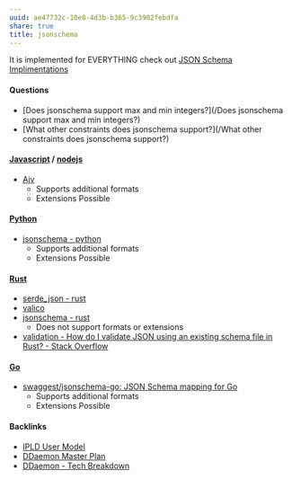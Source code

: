 ```yaml
---
uuid: ae47732c-10e8-4d3b-b365-9c3902febdfa
share: true
title: jsonschema
---
```

It is implemented for EVERYTHING check out [JSON Schema Implimentations](https://json-schema.org/implementations)

#### Questions

* [Does jsonschema support max and min integers?](/Does jsonschema support max and min integers?)
* [What other constraints does jsonschema support?](/What other constraints does jsonschema support?)

#### [Javascript](/e4f5fb54-c63f-4567-851b-e61a4a58037d) / [nodejs](/94377dc4-14fb-44cd-9892-4cf3cff78726)

* [Ajv](/368549f6-ade2-4205-b763-8915c962e113)
	* Supports additional formats
	* Extensions Possible

#### [Python](/80428ac9-197a-4c70-9230-119cf9079782)

* [jsonschema - python](/b9772360-b037-47b7-b7a4-76f1ab500d7e)
	* Supports additional formats
	* Extensions Possible

#### [Rust](/e682f7ff-917c-4ccd-93c5-ce370ce164ec)

* [serde_json - rust](/e294a414-ce57-466f-adf9-1d17affb1a3c)
* [valico](/2141fa8c-6c12-4623-9191-c567d27fcd97)
* [jsonschema - rust](/1b649a7a-071c-4b14-9282-c0c8994b61a7)
	* Does not support formats or extensions
* [validation - How do I validate JSON using an existing schema file in Rust? - Stack Overflow](https://stackoverflow.com/questions/44733603/how-do-i-validate-json-using-an-existing-schema-file-in-rust)
#### [Go](/7900e06b-6a66-4a30-bdf7-7661c020e516)

* [swaggest/jsonschema-go: JSON Schema mapping for Go](https://github.com/swaggest/jsonschema-go?tab=readme-ov-file)
	* Supports additional formats
	* Extensions Possible

#### Backlinks

* [IPLD User Model](/bbb2e4e9-08b9-461e-ba58-8a15c27d06d1)
* [DDaemon Master Plan](/58fef7f0-c9dc-44b3-949f-1c034bc24cf2)
* [DDaemon - Tech Breakdown](/457c6a22-361f-4b4b-9867-809c7c6d0316)